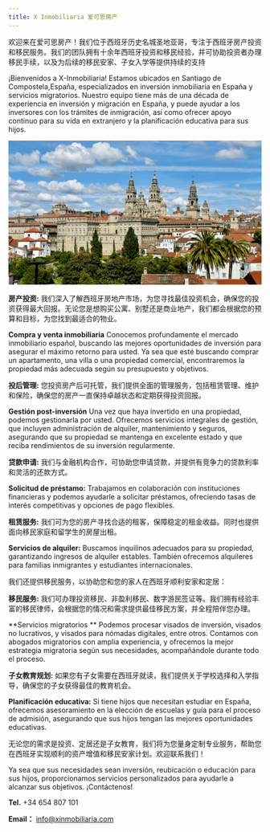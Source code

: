 ```yaml
---
title: X Inmobiliaria 爱可思房产
---
```


欢迎来在爱可思房产！我们位于西班牙历史名城圣地亚哥，专注于西班牙房产投资和移民服务。我们的团队拥有十余年西班牙投资和移民经验，并可协助投资者办理移民手续，以及为后续的移民安家、子女入学等提供持续的支持

¡Bienvenidos a X-Inmobiliaria! Estamos ubicados en Santiago de Compostela,España, especializados en inversión inmobiliaria en España y servicios migratorios. Nuestro equipo tiene más de una década de experiencia en inversión y migración en España, y puede ayudar a los inversores con los trámites de inmigración, así como ofrecer apoyo continuo para su vida en extranjero y la planificación educativa para sus hijos.

![Santiago de Compostela](IMG_9735.jpg)

**房产投资:** 我们深入了解西班牙房地产市场，为您寻找最佳投资机会，确保您的投资获得最大回报。无论您是想购买公寓、别墅还是商业地产，我们都会根据您的预算和目标，为您找到最适合的物业。

**Compra y venta inmobiliaria** Conocemos profundamente el mercado inmobiliario español, buscando las mejores oportunidades de inversión para asegurar el máximo retorno para usted. Ya sea que esté buscando comprar un apartamento, una villa o una propiedad comercial, encontraremos la propiedad más adecuada según su presupuesto y objetivos.

**投后管理:** 您投资房产后可托管，我们提供全面的管理服务，包括租赁管理、维护和保险，确保您的房产一直保持卓越状态和定期获得投资回报。

**Gestión post-inversión** Una vez que haya invertido en una propiedad, podemos gestionarla por usted. Ofrecemos servicios integrales de gestión, que incluyen administración de alquiler, mantenimiento y seguros, asegurando que su propiedad se mantenga en excelente estado y que reciba rendimientos de su inversión regularmente.

**贷款申请:** 我们与金融机构合作，可协助您申请贷款，并提供有竞争力的贷款利率和灵活的还款方式。

**Solicitud de préstamo:** Trabajamos en colaboración con instituciones financieras y podemos ayudarle a solicitar préstamos, ofreciendo tasas de interés competitivas y opciones de pago flexibles.

**租赁服务:** 我们可为您的房产寻找合适的租客，保障稳定的租金收益。同时也提供面向移民家庭和留学生的房屋出租。

**Servicios de alquiler:** Buscamos inquilinos adecuados para su propiedad, garantizando ingresos de alquiler estables. También ofrecemos alquileres para familias inmigrantes y estudiantes internacionales.

我们还提供移民服务，以协助您和您的家人在西班牙顺利安家和定居：

**移民服务:** 我们可办理投资移民、非盈利移民、数字游民签证等。我们拥有经验丰富的移民律师，会根据您的情况和需求提供最佳移民方案，并全程陪伴您办理。

**Servicios migratorios ** Podemos procesar visados de inversión, visados no lucrativos, y visados para nómadas digitales, entre otros. Contamos con abogados migratorios con amplia experiencia, y ofrecemos la mejor estrategia migratoria según sus necesidades, acompañándole durante todo el proceso.

**子女教育规划:** 如果您有子女需要在西班牙就读，我们提供关于学校选择和入学指导，确保您的子女获得最佳的教育机会。

**Planificación educativa:** Si tiene hijos que necesitan estudiar en España, ofrecemos asesoramiento en la elección de escuelas y guía para el proceso de admisión, asegurando que sus hijos tengan las mejores oportunidades educativas.

无论您的需求是投资、定居还是子女教育，我们将为您量身定制专业服务，帮助您在西班牙实现顺利的资产增值和移民安家计划。欢迎联系我们！

Ya sea que sus necesidades sean inversión, reubicación o educación para sus hijos, proporcionamos servicios personalizados para ayudarle a alcanzar sus objetivos. ¡Contáctenos!

**Tel.** +34 654 807 101

**Email：** info@xinmobiliaria.com

